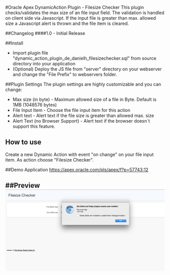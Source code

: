 #Oracle Apex DynamicAction Plugin - Filesize Checker
This plugin checks/validates the max size of an file input field. The validation is handled on client side via Javascript.
If the input file is greater than max. allowed size a Javascript alert is thrown and the file item is cleared.

##Changelog
####1.0 - Initial Release

##Install
- Import plugin file "dynamic_action_plugin_de_danielh_filesizechecker.sql" from source directory into your application
- (Optional) Deploy the JS file from "server" directory on your webserver and change the "File Prefix" to webservers folder.

##Plugin Settings
The plugin settings are highly customizable and you can change:
- Max size (in byte) - Maximum allowed size of a file in Byte. Default is 1MB (1048576 bytes)
- File Input Item - Choose the file input item for this action
- Alert text - Alert text if the file size is greater than allowed max. size
- Alert Text (no Browser Support) - Alert text if the browser doesn´t support this feature.

## How to use
Create a new Dynamic Action with event "on change" on your file input item. As action choose "Filesize Checker".

##Demo Application
https://apex.oracle.com/pls/apex/f?p=57743:12

##Preview
![](https://github.com/Dani3lSun/apex-plugin-filesizechecker/blob/master/preview.png)
---
